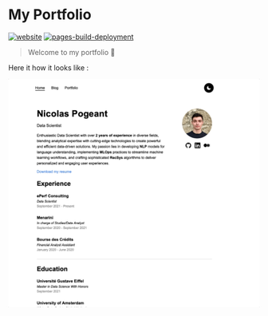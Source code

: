 # My Portfolio

[![website](https://img.shields.io/badge/website-click_here-black?style=flat-square)](https://www.npogeant.com/) [![pages-build-deployment](https://github.com/npogeant/my-portfolio/actions/workflows/pages/pages-build-deployment/badge.svg)](https://github.com/npogeant/my-portfolio/actions/workflows/pages/pages-build-deployment) 
> Welcome to my portfolio 👋

Here it how it looks like : 

<p align="center">
  <img src="portfolio.gif" alt="App Example" width="738">
</p>